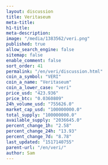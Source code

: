 ```yaml
---
layout: discussion
title: Veritaseum
meta-title: 
h1-title: 
meta-description: 
image: "/media/1383562/veri.png"
published: true
allow_search_engine: false
sitemap: false
enable_comment: false
sort_order: 41
permalink: "/en/veri/discussion.html"
coin_a_symbol: "VERI"
coin_a_name: "Veritaseum"
coin_a_lower_case: "veri"
price_usd: "423.936"
price_btc: "0.0360809"
24h_volume_usd: "755626.0"
market_cap_usd: "100000000.0"
total_supply: "100000000.0"
available_supply: "2036645.0"
percent_change_1h: "2.58"
percent_change_24h: "13.93"
percent_change_7d: "8.78"
last_updated: "1517140755"
parent-url: "/en/veri/"
author: Sam
---
```


